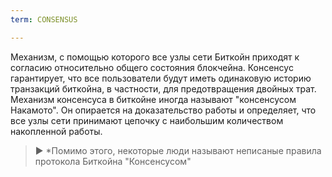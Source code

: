 ```yaml
---
term: CONSENSUS

---
```

Механизм, с помощью которого все узлы сети Биткойн приходят к согласию относительно общего состояния блокчейна. Консенсус гарантирует, что все пользователи будут иметь одинаковую историю транзакций биткойна, в частности, для предотвращения двойных трат. Механизм консенсуса в биткойне иногда называют "консенсусом Накамото". Он опирается на доказательство работы и определяет, что все узлы сети принимают цепочку с наибольшим количеством накопленной работы.

> ► *Помимо этого, некоторые люди называют неписаные правила протокола Биткойна "Консенсусом"